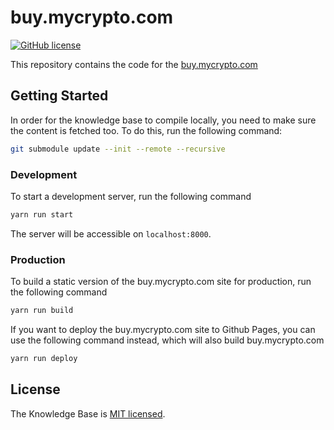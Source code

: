 # buy.mycrypto.com

[![GitHub license](https://img.shields.io/badge/license-MIT-blue.svg)](./LICENSE)

This repository contains the code for the [buy.mycrypto.com](https://buy.mycrypto.com)

## Getting Started

In order for the knowledge base to compile locally, you need to make sure the content is fetched too. To do this, run the following command:

```bash
git submodule update --init --remote --recursive
```

### Development

To start a development server, run the following command

```bash
yarn run start
```

The server will be accessible on `localhost:8000`.

### Production

To build a static version of the buy.mycrypto.com site for production, run the following command

```bash
yarn run build
```

If you want to deploy the buy.mycrypto.com site to Github Pages, you can use the following command instead, which will also build buy.mycrypto.com

```bash
yarn run deploy
```

## License

The Knowledge Base is [MIT licensed](./LICENSE).
